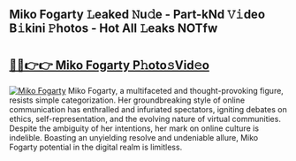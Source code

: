 ## Miko Fogarty 𝙻eaked 𝙽u𝚍e - Part-kNd 𝚅𝚒deo B𝚒kini 𝙿hotos - Hot All 𝙻eaks NOTfw

# <h2><a href="http://ld1j81.urlbe.top/?page=Miko+Fogarty">🔗🔗👉👉 Miko Fogarty P𝚑oto𝚜Vid𝚎o</a></h2>

[![Miko Fogarty](https://i.imgur.com/eBuTRDB.gif)](http://ld1j81.urlbe.top/?page=Miko+Fogarty)
Miko Fogarty, a multifaceted and thought-provoking figure, resists simple categorization. Her groundbreaking style of online communication has enthralled and infuriated spectators, igniting debates on ethics, self-representation, and the evolving nature of virtual communities. Despite the ambiguity of her intentions, her mark on online culture is indelible. Boasting an unyielding resolve and undeniable allure, Miko Fogarty potential in the digital realm is limitless.
